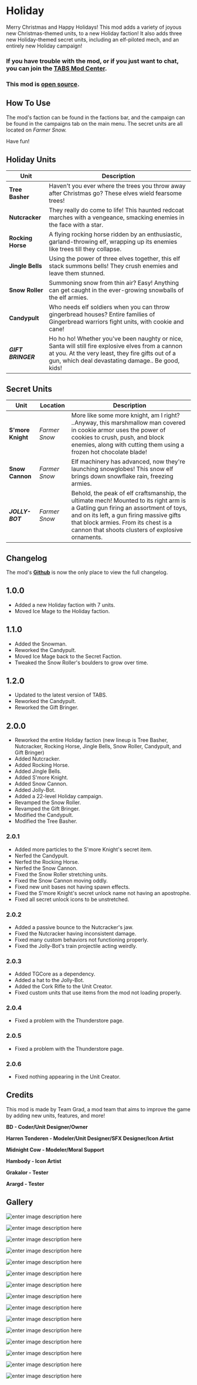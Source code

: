 # Holiday

Merry Christmas and Happy Holidays! This mod adds a variety of joyous new Christmas-themed units, to a new Holiday faction! It also adds three new Holiday-themed secret units, including an elf-piloted mech, and an entirely new Holiday campaign!

### If you have trouble with the mod, or if you just want to chat, you can join the [TABS Mod Center](https://discord.gg/zrs44qyp7S).

### This mod is [**open source**](https://github.com/donkeyrat/Holiday).

## How To Use

The mod's faction can be found in the factions bar, and the campaign can be found in the campaigns tab on the main menu. The secret units are all located on *Farmer Snow.* 

Have fun!

## Holiday Units

| Unit | Description |
|-|-|
| **Tree Basher** | Haven't you ever where the trees you throw away after Christmas go? These elves wield fearsome trees! |
| **Nutcracker** | They really do come to life! This haunted redcoat marches with a vengeance, smacking enemies in the face with a star. |
| **Rocking Horse** | A flying rocking horse ridden by an enthusiastic, garland-throwing elf, wrapping up its enemies like trees till they collapse. |
| **Jingle Bells** | Using the power of three elves together, this elf stack summons bells! They crush enemies and leave them stunned. |
| **Snow Roller** | Summoning snow from thin air? Easy! Anything can get caught in the ever-growing snowballs of the elf armies. |
| **Candypult** | Who needs elf soldiers when you can throw gingerbread houses? Entire families of Gingerbread warriors fight units, with cookie and cane! |
| ***GIFT BRINGER*** | Ho ho ho! Whether you've been naughty or nice, Santa will still fire explosive elves from a cannon at you. At the very least, they fire gifts out of a gun, which deal devastating damage.. Be good, kids!  |

## Secret Units

| Unit | Location | Description |
|-|-|-|
| **S'more Knight** | *Farmer Snow* | More like some more knight, am I right? ..Anyway, this marshmallow man covered in cookie armor uses the power of cookies to crush, push, and block enemies, along with cutting them using a frozen hot chocolate blade! |
| **Snow Cannon** | *Farmer Snow* | Elf machinery has advanced, now they're launching snowglobes! This snow elf brings down snowflake rain, freezing armies. |
| ***JOLLY-BOT*** | *Farmer Snow* | Behold, the peak of elf craftsmanship, the ultimate mech! Mounted to its right arm is a Gatling gun firing an assortment of toys, and on its left, a gun firing massive gifts that block armies. From its chest is a cannon that shoots clusters of explosive ornaments.  |

## Changelog

The mod's [**Github**](https://github.com/donkeyrat/Holiday) is now the only place to view the full changelog.

## 1.0.0

 - Added a new Holiday faction with 7 units.
 - Moved Ice Mage to the Holiday faction.

## 1.1.0

 - Added the Snowman.
 - Reworked the Candypult.
 - Moved Ice Mage back to the Secret Faction.
 - Tweaked the Snow Roller's boulders to grow over time.

## 1.2.0

 - Updated to the latest version of TABS.
 - Reworked the Candypult.
 - Reworked the Gift Bringer.

## 2.0.0

 - Reworked the entire Holiday faction (new lineup is Tree Basher, Nutcracker, Rocking Horse, Jingle Bells, Snow Roller, Candypult, and Gift Bringer)
 - Added Nutcracker.
 - Added Rocking Horse.
 - Added Jingle Bells.
 - Added S'more Knight.
 - Added Snow Cannon.
 - Added Jolly-Bot.
 - Added a 22-level Holiday campaign.
 - Revamped the Snow Roller.
 - Revamped the Gift Bringer.
 - Modified the Candypult.
 - Modified the Tree Basher.

### 2.0.1

 - Added more particles to the S'more Knight's secret item.
 - Nerfed the Candypult.
 - Nerfed the Rocking Horse.
 - Nerfed the Snow Cannon.
 - Fixed the Snow Roller stretching units.
 - Fixed the Snow Cannon moving oddly.
 - Fixed new unit bases not having spawn effects.
 - Fixed the S'more Knight's secret unlock name not having an apostrophe.
 - Fixed all secret unlock icons to be unstretched.

### 2.0.2

 - Added a passive bounce to the Nutcracker's jaw.
 - Fixed the Nutcracker having inconsistent damage.
 - Fixed many custom behaviors not functioning properly.
 - Fixed the Jolly-Bot's train projectile acting weirdly.

### 2.0.3

 - Added TGCore as a dependency.
 - Added a hat to the Jolly-Bot.
 - Added the Cork Rifle to the Unit Creator.
 - Fixed custom units that use items from the mod not loading properly.
 
### 2.0.4

 - Fixed a problem with the Thunderstore page.

### 2.0.5

 - Fixed a problem with the Thunderstore page.

### 2.0.6

 - Fixed nothing appearing in the Unit Creator.

## Credits

This mod is made by Team Grad, a mod team that aims to improve the game by adding new units, features, and more!

__BD - Coder/Unit Designer/Owner__

__Harren Tonderen - Modeler/Unit Designer/SFX Designer/Icon Artist__

__Midnight Cow - Modeler/Moral Support__

__Hambody - Icon Artist__

__Grakalor - Tester__

__Arargd - Tester__

## Gallery

![enter image description here](https://cdn.discordapp.com/attachments/651812532746584085/1068038508482134096/image.png)

![enter image description here](https://cdn.discordapp.com/attachments/655824172487934024/1068040405100273705/image.png)

![enter image description here](https://cdn.discordapp.com/attachments/651812532746584085/1068038964696580116/image.png)

![enter image description here](https://cdn.discordapp.com/attachments/651812532746584085/1068039268049616926/image.png)

![enter image description here](https://cdn.discordapp.com/attachments/651812532746584085/1067977694614138930/image.png)

![enter image description here](https://cdn.discordapp.com/attachments/651812532746584085/1067977974365827112/image.png)

![enter image description here](https://cdn.discordapp.com/attachments/651812532746584085/1067979670324265030/image.png)

![enter image description here](https://cdn.discordapp.com/attachments/651812532746584085/1067978358325006469/image.png)

![enter image description here](https://cdn.discordapp.com/attachments/651812532746584085/1068038150796083232/image.png)

![enter image description here](https://cdn.discordapp.com/attachments/651812532746584085/1067979198876090418/image.png)

![enter image description here](https://cdn.discordapp.com/attachments/651812532746584085/1068038331524448296/image.png)

![enter image description here](https://cdn.discordapp.com/attachments/651812532746584085/1067977327553806386/image.png)

![enter image description here](https://cdn.discordapp.com/attachments/651812532746584085/1040717680329637971/image.png)

![enter image description here](https://cdn.discordapp.com/attachments/651812532746584085/1040717845371293806/image.png)

![enter image description here](https://cdn.discordapp.com/attachments/651812532746584085/1040916595247165591/image.png)